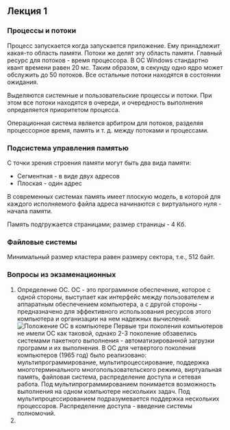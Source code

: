 ## Лекция 1

### Процессы и потоки

Процесс запускается когда запускается приложение. Ему принадлежит какая-то область памяти. Потоки же делят эту область памяти. Главный ресурс для потоков - время процессора. В ОС Windows стандартно квант времени равен 20 мс. Таким образом, в секунду одно ядро может обслужить до 50 потоков. Все остальные потоки находятся в состоянии ожидания. 

Выделяются системные и пользовательские процессы и потоки. При этом все потоки находятся в очереди, и очередность выполнения определяется приоритетом процесса. 

Операционная система является арбитром для потоков, разделяя процессорное время, память и т. д. между потоками и процессами.

### Подсистема управления памятью

С точки зрения строения памяти могут быть два вида памяти:

- Сегментная - в виде двух адресов
- Плоская - один адрес

В современных системах память имеет плоскую модель, в которой для каждого исполняемого файла адреса начинаются с виртуального нуля - начала памяти.

Память подгружается страницами; размер страницы - 4 Кб.

### Файловые системы

Минимальный размер кластера равен размеру сектора, т.е., 512 байт.

### Вопросы из экзаменационных

1. Определение ОС.
   ОС - это программное обеспечение, которое с одной стороны, выступает как интерфейс между пользователем и аппаратным обеспечением компьютера, а с другой стороны - предназначено для эффективного использования ресурсов этого компьютера и организации на нем надежных вычислений. 
   ![Положение ОС в компьютере](files/l1pic1.jpg)
Первые три поколения компьютеров не имели ОС как таковой, однако 2-3 поколение обзавелись системами пакетного выполнения - автоматизированной загрузки программ и их выполнения.
В ОС для четвертого поколения компьютеров (1965 год) было реализовано: мультипрограммирование, мультипроцессирование, поддержка многотерминального многопользовательского режима, виртуальная память, файловая система, распределение доступа и сетевая работа. Под мультипрограммированием понимается возможность выполнения на одном компьютере нескольких задач. Под мультипроцессированием подразумевается поддержка нескольких процессоров. Распределение доступа - введение системы полномочий. 
2. 